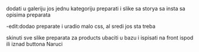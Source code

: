 dodati u galeriju jos jednu kategoriju preparati i slike sa storya sa insta sa opisima preparata

-edit:dodao preparate i uradio malo css, al sredi jos sta treba






skinuti sve slike preparata za products ubaciti u bazu i ispisati na front ispod ili iznad buttona Naruci
